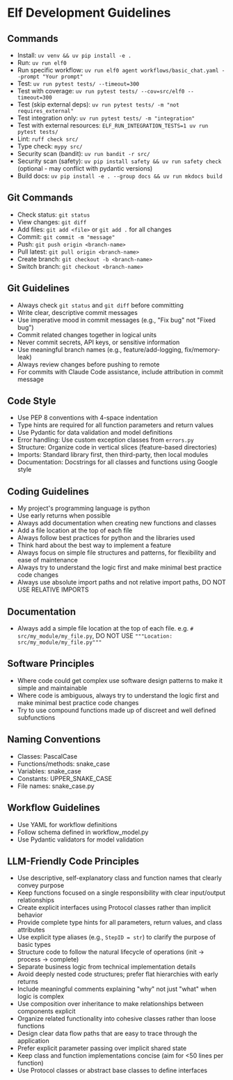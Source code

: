 # Elf Development Guidelines

## Commands
- Install: `uv venv && uv pip install -e .`
- Run: `uv run elf0`
- Run specific workflow: `uv run elf0 agent workflows/basic_chat.yaml --prompt "Your prompt"`
- Test: `uv run pytest tests/ --timeout=300`
- Test with coverage: `uv run pytest tests/ --cov=src/elf0 --timeout=300`
- Test (skip external deps): `uv run pytest tests/ -m "not requires_external"`
- Test integration only: `uv run pytest tests/ -m "integration"`
- Test with external resources: `ELF_RUN_INTEGRATION_TESTS=1 uv run pytest tests/`
- Lint: `ruff check src/`
- Type check: `mypy src/`
- Security scan (bandit): `uv run bandit -r src/`
- Security scan (safety): `uv pip install safety && uv run safety check` (optional - may conflict with pydantic versions)
- Build docs: `uv pip install -e . --group docs && uv run mkdocs build`

## Git Commands
- Check status: `git status`
- View changes: `git diff`
- Add files: `git add <file>` or `git add .` for all changes
- Commit: `git commit -m "message"`
- Push: `git push origin <branch-name>`
- Pull latest: `git pull origin <branch-name>`
- Create branch: `git checkout -b <branch-name>`
- Switch branch: `git checkout <branch-name>`

## Git Guidelines
- Always check `git status` and `git diff` before committing
- Write clear, descriptive commit messages
- Use imperative mood in commit messages (e.g., "Fix bug" not "Fixed bug")
- Commit related changes together in logical units
- Never commit secrets, API keys, or sensitive information
- Use meaningful branch names (e.g., feature/add-logging, fix/memory-leak)
- Always review changes before pushing to remote
- For commits with Claude Code assistance, include attribution in commit message

## Code Style
- Use PEP 8 conventions with 4-space indentation
- Type hints are required for all function parameters and return values
- Use Pydantic for data validation and model definitions
- Error handling: Use custom exception classes from `errors.py`
- Structure: Organize code in vertical slices (feature-based directories)
- Imports: Standard library first, then third-party, then local modules
- Documentation: Docstrings for all classes and functions using Google style

## Coding Guidelines
- My project's programming language is python
- Use early returns when possible
- Always add documentation when creating new functions and classes
- Add a file location at the top of each file
- Always follow best practices for python and the libraries used
- Think hard about the best way to implement a feature
- Always focus on simple file structures and patterns, for flexibility and ease of maintenance
- Always try to understand the logic first and make minimal best practice code changes
- Always use absolute import paths and not relative import paths, DO NOT USE RELATIVE IMPORTS

## Documentation
- Always add a simple file location at the top of each file. e.g. `# src/my_module/my_file.py`, DO NOT USE `"""Location: src/my_module/my_file.py"""`

## Software Principles
- Where code could get complex use software design patterns to make it simple and maintainable
- Where code is ambiguous, always try to understand the logic first and make minimal best practice code changes
- Try to use compound functions made up of discreet and well defined subfunctions

## Naming Conventions
- Classes: PascalCase
- Functions/methods: snake_case
- Variables: snake_case
- Constants: UPPER_SNAKE_CASE
- File names: snake_case.py

## Workflow Guidelines
- Use YAML for workflow definitions
- Follow schema defined in workflow_model.py
- Use Pydantic validators for model validation

## LLM-Friendly Code Principles
- Use descriptive, self-explanatory class and function names that clearly convey purpose
- Keep functions focused on a single responsibility with clear input/output relationships
- Create explicit interfaces using Protocol classes rather than implicit behavior
- Provide complete type hints for all parameters, return values, and class attributes
- Use explicit type aliases (e.g., `StepID = str`) to clarify the purpose of basic types
- Structure code to follow the natural lifecycle of operations (init → process → complete)
- Separate business logic from technical implementation details
- Avoid deeply nested code structures; prefer flat hierarchies with early returns
- Include meaningful comments explaining "why" not just "what" when logic is complex
- Use composition over inheritance to make relationships between components explicit
- Organize related functionality into cohesive classes rather than loose functions
- Design clear data flow paths that are easy to trace through the application
- Prefer explicit parameter passing over implicit shared state
- Keep class and function implementations concise (aim for <50 lines per function)
- Use Protocol classes or abstract base classes to define interfaces
